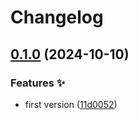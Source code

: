 # Changelog

## [0.1.0](https://github.com/hugomods/minimal-google-analytics/compare/v0.0.1...v0.1.0) (2024-10-10)


### Features ✨

* first version ([11d0052](https://github.com/hugomods/minimal-google-analytics/commit/11d0052e4a65585abc506198b1ac73cf3d424808))
